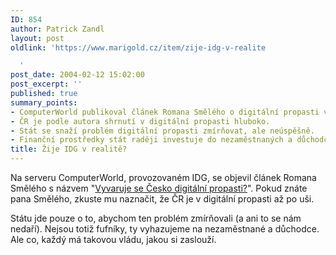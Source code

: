 ```yaml
---
ID: 854
author: Patrick Zandl
layout: post
oldlink: 'https://www.marigold.cz/item/zije-idg-v-realite

  '
post_date: 2004-02-12 15:02:00
post_excerpt: ''
published: true
summary_points:
- ComputerWorld publikoval článek Romana Smělého o digitální propasti v ČR.
- ČR je podle autora shrnutí v digitální propasti hluboko.
- Stát se snaží problém digitální propasti zmírňovat, ale neúspěšně.
- Finanční prostředky stát raději investuje do nezaměstnaných a důchodců.
title: Žije IDG v realitě?
---
```


<p>
Na serveru ComputerWorld, provozovaném IDG, se objevil článek Romana Smělého s názvem "<A href="http://www.cw.cz/cw.nsf/ID/B7307AA246655722C1256E35005FB476">Vyvaruje se Česko digitální propasti?</A>". Pokud znáte pana Smělého, zkuste mu naznačit, že ČR je v digitální propasti až po uši.</p>

<p>
Státu&#160;jde pouze o to, abychom ten problém zmírňovali (a ani to se nám nedaří). Nejsou totiž fufníky, ty vyhazujeme na nezaměstnané a&#160;důchodce. Ale co, každý má takovou vládu, jakou si zaslouží.</p>